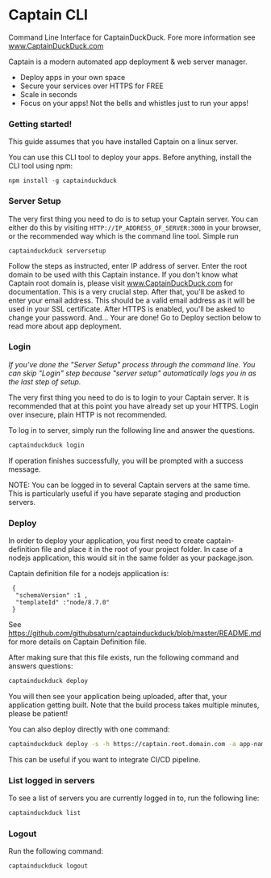 # Captain CLI

Command Line Interface for CaptainDuckDuck. Fore more information see www.CaptainDuckDuck.com

Captain is a modern automated app deployment & web server manager.
  - Deploy apps in your own space
  - Secure your services over HTTPS for FREE
  - Scale in seconds
  - Focus on your apps! Not the bells and whistles just to run your apps!

### Getting started!

This guide assumes that you have installed Captain on a linux server.

You can use this CLI tool to deploy your apps. Before anything, install the CLI tool using npm:
```
npm install -g captainduckduck
```

### Server Setup

The very first thing you need to do is to setup your Captain server. You can either do this by visiting `HTTP://IP_ADDRESS_OF_SERVER:3000` in your browser, or the recommended way which is the command line tool. Simple run
```
captainduckduck serversetup
```

Follow the steps as instructed, enter IP address of server. Enter the root domain to be used with this Captain instance. If you don't know what Captain root domain is, please visit www.CaptainDuckDuck.com for documentation. This is a very crucial step. After that, you'll be asked to enter your email address. This should be a valid email address as it will be used in your SSL certificate. After HTTPS is enabled, you'll be asked to change your password. And... Your are done! Go to Deploy section below to read more about app deployment.


### Login

*If you've done the "Server Setup" process through the command line. You can skip "Login" step because "server setup" automatically logs you in as the last step of setup.*

The very first thing you need to do is to login to your Captain server. It is recommended that at this point you have already set up your HTTPS. Login over insecure, plain HTTP is not recommended.

To log in to server, simply run the following line and answer the questions.

```bash
captainduckduck login
```

If operation finishes successfully, you will be prompted with a success message.

NOTE: You can be logged in to several Captain servers at the same time. This is particularly useful if you have separate staging and production servers.

### Deploy

In order to deploy your application, you first need to create captain-definition file and place it in the root of your project folder. In case of a nodejs application, this would sit in the same folder as your package.json.

Captain definition file for a nodejs application is:

```
 {
  "schemaVersion" :1 ,
  "templateId" :"node/8.7.0"
 }
```


See https://github.com/githubsaturn/captainduckduck/blob/master/README.md for more details on Captain Definition file.

After making sure that this file exists, run the following command and answers questions:

```bash
captainduckduck deploy
```

You will then see your application being uploaded, after that, your application getting built. Note that the build process takes multiple minutes, please be patient!

You can also deploy directly with one command:
```bash
captainduckduck deploy -s -h https://captain.root.domain.com -a app-name -p password -b branchName
```

This can be useful if you want to integrate CI/CD pipeline.


### List logged in servers

To see a list of servers you are currently logged in to, run the following line:

```bash
captainduckduck list
```

### Logout

Run the following command:

```bash
captainduckduck logout
```